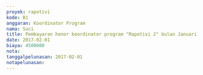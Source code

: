 ```yaml
---
proyek: rapotivi
kode: B1
anggaran: Koordinator Program
nama: Suci
title: Pembayaran honor koordinator program "Rapotivi 2" bulan Januari 2017
date: 2017-02-01
biaya: 4500000
nota:
tanggalpelunasan: 2017-02-01
notapelunasan:
---
```

